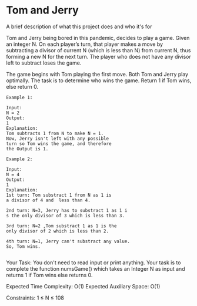 
# Tom and Jerry

A brief description of what this project does and who it's for

Tom and Jerry being bored in this pandemic, decides to play a game. Given an integer N. On each player’s turn, that player makes a move by subtracting a divisor of current N (which is less than N) from current N, thus forming a new N for the next turn. The player who does not have any divisor left to subtract loses the game.

The game begins with Tom playing the first move. Both Tom and Jerry play optimally. The task is to determine who wins the game. Return 1 if Tom wins, else return 0.

 
```
Example 1:

Input:
N = 2
Output:
1
Explanation:
Tom subtracts 1 from N to make N = 1.
Now, Jerry isn't left with any possible
turn so Tom wins the game, and therefore
the Output is 1.

```
```
Example 2:

Input:
N = 4
Output:
1
Explanation:
1st turn: Tom substract 1 from N as 1 is 
a divisor of 4 and  less than 4.

2nd turn: N=3, Jerry has to substract 1 as 1 i
s the only divisor of 3 which is less than 3.

3rd turn: N=2 ,Tom substract 1 as 1 is the 
only divisor of 2 which is less than 2.

4th turn: N=1, Jerry can't substract any value.
So, Tom wins.
 
```

Your Task:
You don't need to read input or print anything. Your task is to complete the function numsGame() which takes an Integer N as input and returns 1 if Tom wins else returns 0.

 

Expected Time Complexity: O(1)
Expected Auxiliary Space: O(1)

 

Constraints:
1 ≤ N ≤ 108
